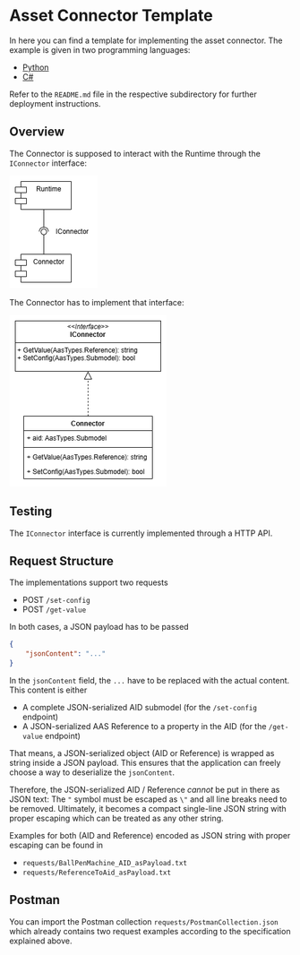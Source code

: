 # Asset Connector Template

In here you can find a template for implementing the asset connector.
The example is given in two programming languages:

- [Python](python-connector-template/README.md)
- [C#](csharp-connector-template/README.md)

Refer to the `README.md` file in the respective subdirectory for further deployment instructions.

## Overview

The Connector is supposed to interact with the Runtime through the `IConnector` interface:

![components](./docs/figures/Components.png)

The Connector has to implement that interface:

![classes](./docs/figures/Classes.png)

## Testing

The `IConnector` interface is currently implemented through a HTTP API.

## Request Structure

The implementations support two requests
* POST `/set-config`
* POST `/get-value`

In both cases, a JSON payload has to be passed
```json
{
    "jsonContent": "..."
}
```

In the `jsonContent` field, the `...` have to be replaced with the actual content.
This content is either
* A complete JSON-serialized AID submodel (for the `/set-config` endpoint)
* A JSON-serialized AAS Reference to a property in the AID (for the `/get-value` endpoint)

That means, a JSON-serialized object (AID or Reference) is wrapped as string inside a JSON payload.
This ensures that the application can freely choose a way to deserialize the `jsonContent`.

Therefore, the JSON-serialized AID / Reference _cannot_ be put in there as JSON text: The `"` symbol must be escaped as `\"` and all line breaks need to be removed.
Ultimately, it becomes a compact single-line JSON string with proper escaping which can be treated as any other string.

Examples for both (AID and Reference) encoded as JSON string with proper escaping can be found in
* `requests/BallPenMachine_AID_asPayload.txt`
* `requests/ReferenceToAid_asPayload.txt`


## Postman

You can import the Postman collection `requests/PostmanCollection.json` which already contains two request examples according to the specification explained above.